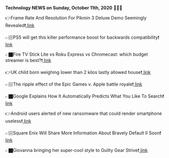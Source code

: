 <b>Technology NEWS on Sunday, October 11th, 2020</b> 📡📡📡 

👉Frame Rate And Resolution For Pikmin 3 Deluxe Demo Seemingly Revealed❗️<a href='https://techblock.club/?p=7751'> link</a>

👉🏽PS5 will get this killer performance boost for backwards compatibility❗️<a href='https://techblock.club/?p=7753'> link</a>

👉🏿Fire TV Stick Lite vs Roku Express vs Chromecast: which budget streamer is best?❗️<a href='https://techblock.club/?p=7755'> link</a>

👉UK child born weighing lower than 2 kilos lastly allowed house❗️<a href='https://techblock.club/?p=7757'> link</a>

👉🏽The ripple effect of the Epic Games v. Apple battle royale❗️<a href='https://techblock.club/?p=7759'> link</a>

👉🏿Google Explains How It Automatically Predicts What You Like To Search❗️<a href='https://techblock.club/?p=7761'> link</a>

👉Android users alerted of new ransomware that could render smartphone useless❗️<a href='https://techblock.club/?p=7763'> link</a>

👉🏽Square Enix Will Share More Information About Bravely Default II Soon❗️<a href='https://techblock.club/?p=7765'> link</a>

👉🏿Giovanna bringing her super-cool style to Guilty Gear Strive❗️<a href='https://techblock.club/?p=7767'> link</a>

